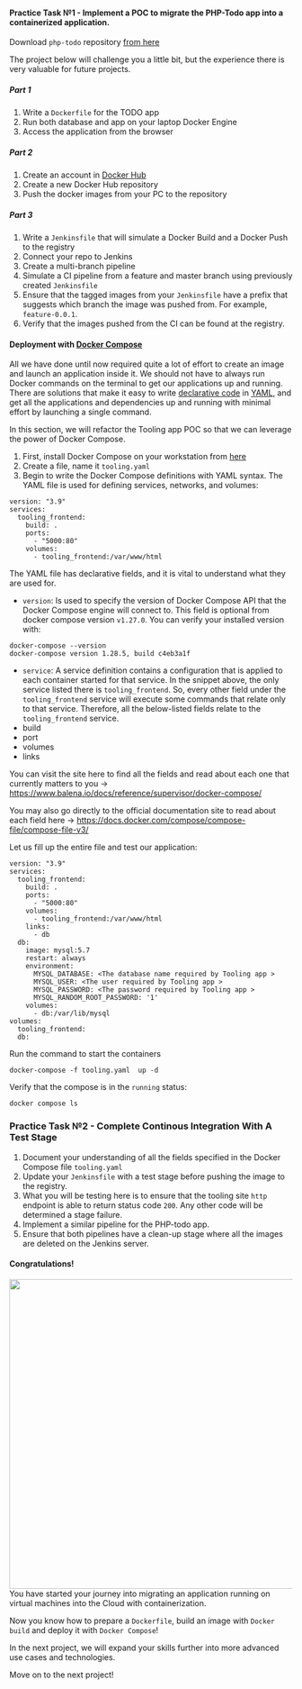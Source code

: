 #### Practice Task №1 - Implement a POC to migrate the PHP-Todo app into a containerized application. 

Download `php-todo` repository [from here](https://github.com/darey-devops/php-todo)

The project below will challenge you a little bit, but the experience there is very valuable for future projects.

##### Part 1

1. Write a `Dockerfile` for the TODO app
2. Run both database and app on your laptop Docker Engine
3. Access the application from the browser

##### Part 2

1. Create an account in [Docker Hub](https://hub.docker.com)
2. Create a new Docker Hub repository 
3. Push the docker images from your PC to the repository

##### Part 3

1. Write a `Jenkinsfile` that will simulate a Docker Build and a Docker Push to the registry
2. Connect your repo to Jenkins
3. Create a multi-branch pipeline
4.  Simulate a CI pipeline from a feature and master branch using previously created `Jenkinsfile` 
5.  Ensure that the tagged images from your `Jenkinsfile` have a prefix that suggests which branch the image was pushed from. For example, `feature-0.0.1`.
6.  Verify that the images pushed from the CI can be found at the registry.

#### Deployment with [Docker Compose](https://docs.docker.com/compose/)

All we have done until now required quite a lot of effort to create an image and launch an application inside it. We should not have to always run Docker commands on the terminal to get our applications up and running. There are solutions that make it easy to write [declarative code](https://en.wikipedia.org/wiki/Declarative_programming) in [YAML](https://en.wikipedia.org/wiki/YAML), and get all the applications and dependencies up and running with minimal effort by launching a single command.

In this section, we will refactor the Tooling app POC so that we can leverage the power of Docker Compose.

1. First, install Docker Compose on your workstation from [here](https://docs.docker.com/compose/install/)
2. Create a file, name it `tooling.yaml`
3. Begin to write the Docker Compose definitions with YAML syntax. The YAML file is used for defining services, networks, and volumes:

```
version: "3.9"
services:
  tooling_frontend:
    build: .
    ports:
      - "5000:80"
    volumes:
      - tooling_frontend:/var/www/html
```

The YAML file has declarative fields, and it is vital to understand what they are used for.

- `version`: Is used to specify the version of Docker Compose API that the Docker Compose engine will connect to. This field is optional from docker compose version `v1.27.0`. You can verify your installed version with:

```
docker-compose --version
docker-compose version 1.28.5, build c4eb3a1f
```

- `service`: A service definition contains a configuration that is applied to each container started for that service. In the snippet above, the only service listed there is `tooling_frontend`. So, every other field under the `tooling_frontend` service will execute some commands that relate only to that service. Therefore, all the below-listed fields relate to the `tooling_frontend` service.
- build
- port
- volumes
- links

You can visit the site here to find all the fields and read about each one that currently matters to you -> <https://www.balena.io/docs/reference/supervisor/docker-compose/>

You may also go directly to the official documentation site to read about each field here -> <https://docs.docker.com/compose/compose-file/compose-file-v3/>

Let us fill up the entire file and test our application:

```
version: "3.9"
services:
  tooling_frontend:
    build: .
    ports:
      - "5000:80"
    volumes:
      - tooling_frontend:/var/www/html
    links:
      - db
  db:
    image: mysql:5.7
    restart: always
    environment:
      MYSQL_DATABASE: <The database name required by Tooling app >
      MYSQL_USER: <The user required by Tooling app >
      MYSQL_PASSWORD: <The password required by Tooling app >
      MYSQL_RANDOM_ROOT_PASSWORD: '1'
    volumes:
      - db:/var/lib/mysql
volumes:
  tooling_frontend:
  db:
```

Run the command to start the containers
  
```
docker-compose -f tooling.yaml  up -d 
```

Verify that the compose is in the `running` status:

```
docker compose ls
```

### Practice Task №2 - Complete Continous Integration With A Test Stage

1. Document your understanding of all the fields specified in the Docker Compose file `tooling.yaml`
2. Update your `Jenkinsfile` with a test stage before pushing the image to the registry.
3. What you will be testing here is to ensure that the tooling site `http` endpoint is able to return status code `200`. Any other code will be determined a stage failure.
4. Implement a similar pipeline for the PHP-todo app.
5. Ensure that both pipelines have a clean-up stage where all the images are deleted on the Jenkins server.

#### Congratulations!

<img src="https://dareyio-nonprod-pbl-projects.s3.eu-west-2.amazonaws.com/project20/docker_great20.png" width="936px" height="550px">
You have started your journey into migrating an application running on virtual machines into the Cloud with containerization.

Now you know how to prepare a `Dockerfile`, build an image with `Docker build` and deploy it with `Docker Compose`!

In the next project, we will expand your skills further into more advanced use cases and technologies.

Move on to the next project!
